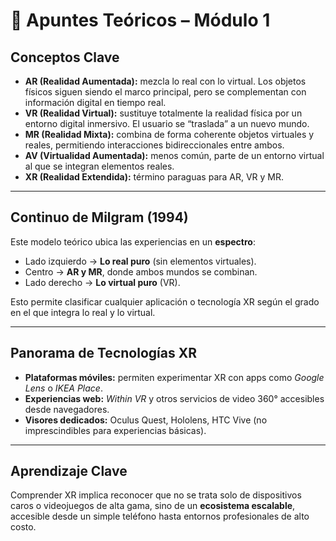 # 📝 Apuntes Teóricos – Módulo 1  

## Conceptos Clave  
- **AR (Realidad Aumentada):** mezcla lo real con lo virtual. Los objetos físicos siguen siendo el marco principal, pero se complementan con información digital en tiempo real.  
- **VR (Realidad Virtual):** sustituye totalmente la realidad física por un entorno digital inmersivo. El usuario se “traslada” a un nuevo mundo.  
- **MR (Realidad Mixta):** combina de forma coherente objetos virtuales y reales, permitiendo interacciones bidireccionales entre ambos.  
- **AV (Virtualidad Aumentada):** menos común, parte de un entorno virtual al que se integran elementos reales.  
- **XR (Realidad Extendida):** término paraguas para AR, VR y MR.  

---

## Continuo de Milgram (1994)  
Este modelo teórico ubica las experiencias en un **espectro**:  
- Lado izquierdo → **Lo real puro** (sin elementos virtuales).  
- Centro → **AR y MR**, donde ambos mundos se combinan.  
- Lado derecho → **Lo virtual puro** (VR).  

Esto permite clasificar cualquier aplicación o tecnología XR según el grado en el que integra lo real y lo virtual.  

---

## Panorama de Tecnologías XR  
- **Plataformas móviles:** permiten experimentar XR con apps como *Google Lens* o *IKEA Place*.  
- **Experiencias web:** *Within VR* y otros servicios de video 360° accesibles desde navegadores.  
- **Visores dedicados:** Oculus Quest, Hololens, HTC Vive (no imprescindibles para experiencias básicas).  

---

## Aprendizaje Clave  
Comprender XR implica reconocer que no se trata solo de dispositivos caros o videojuegos de alta gama, sino de un **ecosistema escalable**, accesible desde un simple teléfono hasta entornos profesionales de alto costo.  

